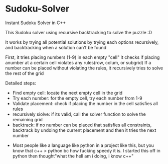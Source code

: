 # Sudoku-Solver
Instant Sudoku Solver in C++

This Sudoku solver using recursive backtracking to solve the puzzle :D

It works by trying all potential solutions by trying each options recursively, and backtracking when a solution can't be found

First, it tries placing numbers (1-9) in each empty "cell"
It checks if placing anumber at a certain cell violates any rules(row, colum, or subgrid)
If a number can be placed without violating the rules, it recursively tries to solve the rest of the grid

Detailed steps:
* Find empty cell: locate the next empty cell in the grid
* Try each number: for the empty cell, try each number from 1-9
* Validate placement: check if placing the number in the cell satisfies all rules
* recursively siolve: if its valid, call the solver function to solve the remaining grid
* backtrack: if no number can be placed that satisfies all constraints, backtrack by undoing the current placement and then it tries the next number

- Most people like a language like python in a project like this, but you know that c++ > python bc how fucking speedy it is. I started this off in 
python then thought"what the hell am i doing, i know c++"
